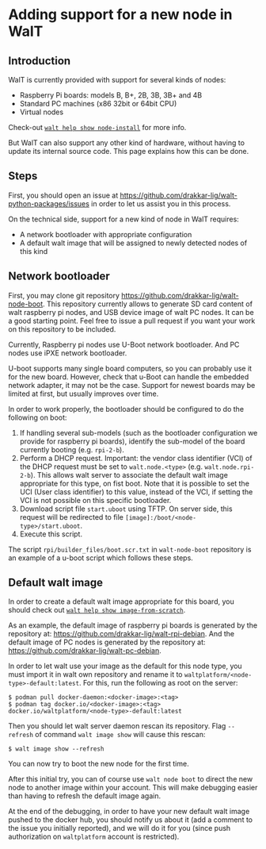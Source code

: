 
# Adding support for a new node in WalT

## Introduction

WalT is currently provided with support for several kinds of nodes:
* Raspberry Pi boards: models B, B+, 2B, 3B, 3B+ and 4B
* Standard PC machines (x86 32bit or 64bit CPU)
* Virtual nodes

Check-out [`walt help show node-install`](node-install.md) for more info.

But WalT can also support any other kind of hardware, without having to update
its internal source code.
This page explains how this can be done.


## Steps

First, you should open an issue at https://github.com/drakkar-lig/walt-python-packages/issues
in order to let us assist you in this process.

On the technical side, support for a new kind of node in WalT requires:
* A network bootloader with appropriate configuration
* A default walt image that will be assigned to newly detected nodes of this kind


## Network bootloader

First, you may clone git repository https://github.com/drakkar-lig/walt-node-boot.
This repository currently allows to generate SD card content of walt raspberry pi nodes, and
USB device image of walt PC nodes. It can be a good starting point. Feel free to issue a
pull request if you want your work on this repository to be included.

Currently, Raspberry pi nodes use U-Boot network bootloader. And PC nodes use iPXE
network bootloader.

U-boot supports many single board computers, so you can probably use it for the new board.
However, check that u-Boot can handle the embedded network adapter, it may not be the case.
Support for newest boards may be limited at first, but usually improves over time.

In order to work properly, the bootloader should be configured to do the following on boot:
1. If handling several sub-models (such as the bootloader configuration we provide for
   raspberry pi boards), identify the sub-model of the board currently booting (e.g. `rpi-2-b`).
2. Perform a DHCP request. Important: the vendor class identifier (VCI) of the DHCP request must
   be set to `walt.node.<type>` (e.g. `walt.node.rpi-2-b`). This allows walt server to associate
   the default walt image appropriate for this type, on fist boot. Note that it is possible
   to set the UCI (User class identifier) to this value, instead of the VCI, if setting the
   VCI is not possible on this specific bootloader.
3. Download script file `start.uboot` using TFTP. On server side, this request will be
   redirected to file `[image]:/boot/<node-type>/start.uboot`.
4. Execute this script.

The script `rpi/builder_files/boot.scr.txt` in `walt-node-boot` repository is an example of
a u-boot script which follows these steps.


## Default walt image

In order to create a default walt image appropriate for this board, you should check out
[`walt help show image-from-scratch`](image-from-scratch.md).

As an example, the default image of raspberry pi boards is generated by the repository at:
https://github.com/drakkar-lig/walt-rpi-debian.
And the default image of PC nodes is generated by the repository at:
https://github.com/drakkar-lig/walt-pc-debian.

In order to let walt use your image as the default for this node type, you must import it
in walt own repository and rename it to `waltplatform/<node-type>-default:latest`.
For this, run the following as root on the server:
```
$ podman pull docker-daemon:<docker-image>:<tag>
$ podman tag docker.io/<docker-image>:<tag> docker.io/waltplatform/<node-type>-default:latest
```
Then you should let walt server daemon rescan its repository.
Flag `--refresh` of command `walt image show` will cause this rescan:
```
$ walt image show --refresh
```

You can now try to boot the new node for the first time.

After this initial try, you can of course use `walt node boot` to direct the new node to
another image within your account. This will make debugging easier than having to refresh
the default image again.

At the end of the debugging, in order to have your new default walt image pushed to the
docker hub, you should notify us about it (add a comment to the issue you initially reported),
and we will do it for you (since push authorization on `waltplatform` account is restricted).

